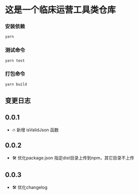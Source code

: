# 这是一个临床运营工具类仓库

### 安装依赖
```bash
yarn 
```

### 测试命令
```bash
yarn test
```

### 打包命令
```bash
yarn build
```

## 变更日志

## 0.0.1
- 🔥 新增 isValidJson 函数

## 0.0.2
- 🛠 优化package.json 指定dist目录上传到npm，其它目录不上传

## 0.0.3
- 🛠 优化changelog
